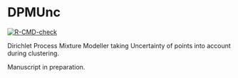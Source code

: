 # DPMUnc
<!-- badges: start -->
[![R-CMD-check](https://github.com/nichollskc/DPMUnc/workflows/R-CMD-check/badge.svg)](https://github.com/nichollskc/DPMUnc/actions)
<!-- badges: end -->

Dirichlet Process Mixture Modeller taking Uncertainty of points into account during clustering.

Manuscript in preparation.
